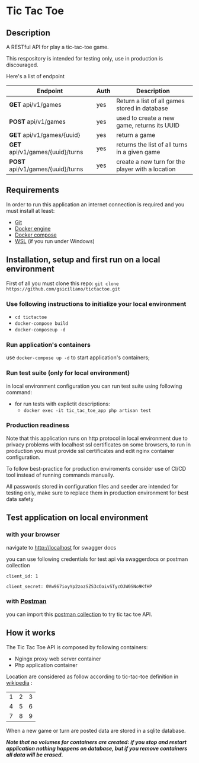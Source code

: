 # Tic Tac Toe

## Description

A RESTful API for play a tic-tac-toe game. 

This respository is intended for testing only, use in production is discouraged.

Here's a list of endpoint

| Endpoint                 | Auth | Description                                                                          |
| ------------------------ | ---- | ------------------------------------------------------------------------------------ |
| **GET** api/v1/games   | yes  | Return a list of all games stored in database |
| **POST** api/v1/games    | yes  | used to create a new game, returns its UUID|
| **GET** api/v1/games/{uuid} | yes  | return a game|
| **GET** api/v1/games/{uuid}/turns | yes  | returns the list of all turns in a given game|
| **POST** api/v1/games/{uuid}/turns | yes | create a new turn for the player with a location|

## Requirements

In order to run this application an internet connection is required and you must install at least:

- [Git](https://git-scm.com/)
- [Docker engine](https://docs.docker.com/engine/install/)
- [Docker compose](https://docs.docker.com/compose/install/)
- [WSL](https://docs.microsoft.com/en-us/windows/wsl/setup/environment) (if you run under Windows)

## Installation, setup and first run on a local environment

First of all you must clone this repo: `git clone https://github.com/gsiciliano/tictactoe.git`

### Use following instructions to initialize your local environment

- `cd tictactoe`
- `docker-compose build`
- `docker-composeup -d`
  
### Run application's containers

use `docker-compose up -d` to start application's containers;

### Run test suite (only for local environment)

in local environment configuration you can run test suite using following command:

- for run tests with explictit descriptions:
  - `docker exec -it tic_tac_toe_app php artisan test`

### Production readiness

Note that this application runs on http protocol in local environment due to privacy problems with localhost ssl certificates on some browsers, to run in production you must provide ssl certificates and edit nginx container configuration.

To follow best-practice for production enviroments consider use of CI/CD tool instead of running commands manually.

All passwords stored in configuration files and seeder are intended for testing only, make sure to replace them in production environment for best data safety

## Test application on local environment

### with your browser

navigate to <http://localhost> for swagger docs

you can use following credentials for test api via swaggerdocs or postman collection

`client_id: 1`

`client_secret: 0Vw967ioyYp2zozSZS3cOaivSTycOJW0SNo9KfHP`

### with [Postman](https://www.postman.com/)

you can import this [postman collection](postman/tic-tac-toe-api.postman_collection.json) to try tic tac toe API.

## How it works

The Tic Tac Toe API is composed by following containers:

- Ngingx proxy web server container
- Php application container

Location are considered as follow according to tic-tac-toe definition in [wikipedia](https://en.wikipedia.org/wiki/Tic-tac-toe) :

|   |   |   |
|---|---|---|
| 1 | 2 | 3 |
| 4 | 5 | 6 |
| 7 | 8 | 9 |

When a new game or turn are posted data are stored in a sqlite database.

_**Note that no volumes for containers are created: if you stop and restart application nothing happens on database, but if you remove containers all data will be erased.**_

